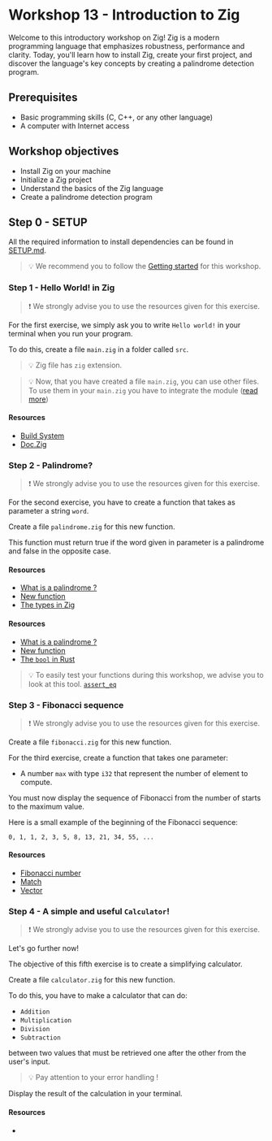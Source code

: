 # Workshop 13 - Introduction to Zig

Welcome to this introductory workshop on Zig! Zig is a modern programming language that emphasizes robustness, performance and clarity. Today, you'll learn how to install Zig, create your first project, and discover the language's key concepts by creating a palindrome detection program.

## Prerequisites

- Basic programming skills (C, C++, or any other language)
- A computer with Internet access

## Workshop objectives

- Install Zig on your machine
- Initialize a Zig project
- Understand the basics of the Zig language
- Create a palindrome detection program

## Step 0 - SETUP

All the required information to install dependencies can be found in [SETUP.md](./SETUP.md).

> 💡 We recommend you to follow the [Getting started](https://ziglang.org/learn/getting-started/) for this workshop.

### Step 1 - Hello World! in Zig

> ❗ We strongly advise you to use the resources given for this exercise.

For the first exercise, we simply ask you to write `Hello world!` in your terminal when you run your program.

To do this, create a file `main.zig` in a folder called `src`.


> 💡 Zig file has `zig` extension.

> 💡 Now, that you have created a file `main.zig`, you can use other files. To use them in your `main.zig` you have to integrate the module ([read more](https://stackoverflow.com/questions/71186556/how-do-i-include-one-zig-file-from-another-zig-file))

#### Resources

 - [Build System](https://ziglang.org/learn/build-system/)
 - [Doc.Zig](https://ziglang.org/documentation/master/)

### Step 2 - Palindrome?

> ❗ We strongly advise you to use the resources given for this exercise.

For the second exercise, you have to create a function that takes as parameter a string `word`.

Create a file `palindrome.zig` for this new function.

This function must return true if the word given in parameter is a palindrome and false in the opposite case.

#### Resources
 - [What is a palindrome ?](https://www.wikiwand.com/en/Palindrome)
 - [New function](https://ziglang.org/documentation/master/#Functions)
 - [The types in Zig](https://ziglang.org/documentation/master/#Primitive-Types)


#### Resources
 - [What is a palindrome ?](https://www.wikiwand.com/en/Palindrome)
 - [New function](https://doc.rust-lang.org/book/ch03-03-how-functions-work.html)
 - [The `bool` in Rust](https://doc.rust-lang.org/std/primitive.bool.html)

> 💡 To easily test your functions during this workshop, we advise you to look at this tool. [`assert_eq`](https://doc.rust-lang.org/std/macro.assert_eq.html)

### Step 3 - Fibonacci sequence

> ❗ We strongly advise you to use the resources given for this exercise.

Create a file `fibonacci.zig` for this new function.

For the third exercise, create a function that takes one parameter:
- A number `max` with type `i32` that represent the number of element to compute.

You must now display the sequence of Fibonacci from the number of starts to the maximum value.

Here is a small example of the beginning of the Fibonacci sequence:

```shell
0, 1, 1, 2, 3, 5, 8, 13, 21, 34, 55, ...
```

#### Resources
 - [Fibonacci number](https://www.wikiwand.com/en/Fibonacci_number)
 - [Match](https://ziglang.org/documentation/master/#Standard-Library-Math-Functions)
 - [Vector](https://ziglang.org/documentation/master/#Vectors)


### Step 4 - A simple and useful `Calculator`!

> ❗ We strongly advise you to use the resources given for this exercise.

Let's go further now!

The objective of this fifth exercise is to create a simplifying calculator.

Create a file `calculator.zig` for this new function.

To do this, you have to make a calculator that can do:
- `Addition`
- `Multiplication`
- `Division`
- `Subtraction`

between two values that must be retrieved one after the other from the user's input.

> 💡 Pay attention to your error handling !

Display the result of the calculation in your terminal.

#### Resources
 - 

